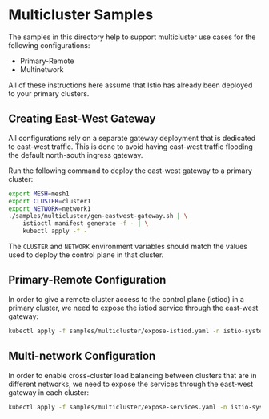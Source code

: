 # Multicluster Samples

The samples in this directory help to support multicluster use cases for the
following configurations:

* Primary-Remote
* Multinetwork

All of these instructions here assume that Istio has already been deployed to your primary clusters.

## Creating East-West Gateway

All configurations rely on a separate gateway deployment that is dedicated to
east-west traffic. This is done to avoid having east-west traffic flooding
the default north-south ingress gateway.

Run the following command to deploy the east-west gateway to a primary cluster:

```bash
export MESH=mesh1
export CLUSTER=cluster1
export NETWORK=network1
./samples/multicluster/gen-eastwest-gateway.sh | \
    istioctl manifest generate -f - | \
    kubectl apply -f -
```

The `CLUSTER` and `NETWORK` environment variables should match the values used to deploy the control plane
in that cluster.

## Primary-Remote Configuration

In order to give a remote cluster access to the control plane (istiod) in a primary cluster,
we need to expose the istiod service through the east-west gateway:

```bash
kubectl apply -f samples/multicluster/expose-istiod.yaml -n istio-system
```

## Multi-network Configuration

In order to enable cross-cluster load balancing between clusters that are in different
networks, we need to expose the services through the east-west gateway in each cluster:

 ```bash
 kubectl apply -f samples/multicluster/expose-services.yaml -n istio-system
 ```
